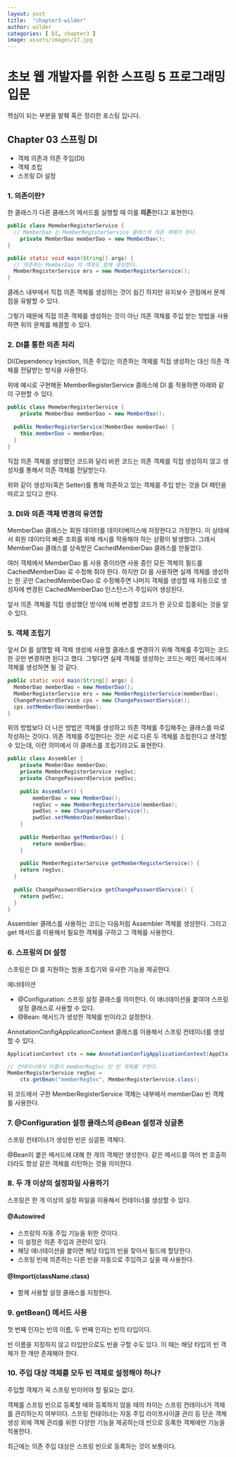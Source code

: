 ```yaml
---
layout: post
title:  "chapter3-wilder"
author: wilder
categories: [ DI, chapter3 ]
image: assets/images/17.jpg
---
```


# 초보 웹 개발자를 위한 스프링 5 프로그래밍 입문

핵심이 되는 부분을 발췌 혹은 정리한 포스팅 입니다.

## Chapter 03 스프링 DI

- 객체 의존과 의존 주입(DI)
- 객체 조립
- 스프링 DI 설정



### 1. 의존이란?

한 클래스가 다른 클래스의 메서드를 실행할 때 이를 <b>의존</b>한다고 표현한다.

```java
public class MemeberRegisterService {
  // MemberDao 는 MemberRegisterService 클래스의 의존 객체가 된다.
	private MemberDao memberDao = new MemberDao();
}

public static void main(String[] args) {
  // 의존하는 MemberDao 의 객체도 함께 생성한다.
  MemberRegisterService mrs = new MemberRegisterService();
}
```

클래스 내부에서 직접 의존 객체를 생성하는 것이 쉽긴 하지만 유지보수 관점에서 문제점을 유발할 수 있다.

그렇기 때문에 직접 의존 객체를 생성하는 것이 아닌 의존 객체를 주입 받는 방법을 사용하면 위의 문제를 해결할 수 있다.



### 2. DI를 통한 의존 처리

DI(Dependency Injection, 의존 주입)는 의존하는 객체를 직접 생성하는 대신 의존 객체를 전달받는 방식을 사용한다.

위에 예시로 구현해둔 MemberRegisterService 클래스에 DI 를 적용하면 아래와 같이 구현할 수 있다.

```java
public class MemeberRegisterService {
	private MemberDao memberDao = new MemberDao();
  
  public MemberRegisterService(MemberDao memberDao) {
    this.memberDao = memberDao;
  }
}
```

직접 의존 객체를 생성했던 코드와 달리 바뀐 코드는 의존 객체를 직접 생성하지 않고 생성자를 통해서 의존 객체를 전달받는다.

위와 같이 생성자(혹은 Setter)를 통해 의존하고 있는 객체를 주입 받는 것을 DI 패턴을 따르고 있다고 한다.



### 3. DI와 의존 객체 변경의 유연함

MemberDao 클래스는 회원 데이터를 데이터베이스에 저장한다고 가정한다. 이 상태에서 회원 데이터의 빠른 조회를 위해 캐시를 적용해야 하는 상황이 발생했다. 그래서 MemberDao 클래스를 상속받은 CachedMemberDao 클래스를 만들었다.

여러 객체에서 MemberDao 를 사용 중이라면 사용 중인 모든 객체의 필드를 CachedMemberDao 로 수정해 줘야 한다. 하지만 DI 를 사용하면 실제 객체를 생성하는 한 곳만 CachedMemberDao 로 수정해주면 나머지 객체를 생성할 때 자동으로 생성자에 변경된 CachedMemberDao 인스턴스가 주입되어 생성된다.

앞서 의존 객체를 직접 생성했던 방식에 비해 변경할 코드가 한 곳으로 집중되는 것을 알 수 있다.



### 5. 객체 조립기

앞서 DI 를 설명할 때 객체 생성에 사용할 클래스를 변경하기 위해 객체를 주입하는 코드 한 곳만 변경하면 된다고 했다. 그렇다면 실제 객체를 생성하는 코드는 메인 메서드에서 객체를 생성하면 될 것 같다.

```java
public static void main(String[] args) {
  MemberDao memberDao = new MemberDao();
  MemberRegisterService mrs = new MemberRegisterService(memberDao);
  ChangePasswordService cps = new ChangePasswordService();
  cps.setMemberDao(memberDao);
}
```

위의 방법보다 더 나은 방법은 객체를 생성하고 의존 객체를 주입해주는 클래스를 따로 작성하는 것이다. 의존 객체를 주입한다는 것은 서로 다른 두 객체를 조립한다고 생각할 수 있는데, 이런 의미에서 이 클래스를 조립기라고도 표현한다.

```java
public class Assembler {
	private MemberDao memberDao;
	private MemberRegisterService regSvc;
	private ChangePasswordService pwdSvc;
	
	public Assembler() {
		memberDao = new MemberDao();
		regSvc = new MemberRegisterService(memberDao);
		pwdSvc = new ChangePasswordService();
		pwdSvc.setMemberDao(memberDao);
	}
	
	public MemberDao getMemberDao() {
		return memberDao;
	}
	
	public MemberRegisterService getMemberRegisterService() {
    return regSvc;
  }
  
  public ChangePasswordService getChangePasswordService() {
    return pwdSvc;
  }
}
```

Assembler 클래스를 사용하는 코드는 다음처럼 Assembler 객체를 생성한다. 그리고 get 메서드를 이용해서 필요한 객체를 구하고 그 객체를 사용한다.



### 6. 스프링의 DI 설정

스프링은 DI 를 지원하는 범용 조립기와 유사한 기능을 제공한다.

에너테이션

- @Configuration: 스프링 설정 클래스를 의미한다. 이 애너테이션을 붙여야 스프링 설정 클래스로 사용할 수 있다.
- @Bean: 메서드가 생성한 객체를 빈이라고 설정한다.

AnnotationConfigApplicationContext 클래스를 이용해서 스프링 컨테이너를 생성할 수 있다.

```java
ApplicationContext ctx = new AnnotationConfigApplicationContext(AppCtx.class);

// 컨테이너에서 이름이 memberRegSvc 인 빈 객체를 구한다.
MemberRegisterService regSvc = 
	ctx.getBean("memberRegSvc", MemberRegisterService.class);
```

위 코드에서 구한 MemberRegisterService 객체는 내부에서 memberDao 빈 객체를 사용한다.



### 7. @Configuration 설정 클래스의 @Bean 설정과 싱글톤

스프링 컨테이너가 생성한 빈은 싱글톤 객체다.

@Bean이 붙은 메서드에 대해 한 개의 객체만 생성한다. 같은 메서드를 여러 번 호출하더라도 항상 같은 객체를 리턴하는 것을 의미한다.



### 8. 두 개 이상의 설정파일 사용하기

스프링은 한 개 이상의 설정 파일을 이용해서 컨테이너를 생성할 수 있다.

#### @Autowired

- 스프링의 자동 주입 기능을 위한 것이다.
- 이 설정은 의존 주입과 관련이 있다.
- 해당 애너테이션을 붙이면 해당 타입의 빈을 찾아서 필드에 할당한다.
- 스프링 빈에 의존하는 다른 빈을 자동으로 주입하고 싶을 때 사용한다.

#### @Import(className.class)

- 함께 사용할 설정 클래스를 지정한다.



### 9. getBean() 메서드 사용

첫 번째 인자는 빈의 이름, 두 번째 인자는 빈의 타입이다.

빈 이름을 지정하지 않고 타입만으로도 빈을 구할 수도 있다. 이 때는 해당 타입의 빈 객체가 한 개만 존재해야 한다.



### 10. 주입 대상 객체를 모두 빈 객체로 설정해야 하나?

주입할 객체가 꼭 스프링 빈이어야 할 필요는 없다.

객체를 스프링 빈으로 등록할 때와 등록하지 않을 때의 차이는 스프링 컨테이너가 객체를 관리하는지 여부이다. 스프링 컨테이너는 자동 주입 라이프사이클 관리 등 단순 객체 생성 외에 객체 관리를 위한 다양한 기능을 제공하는데 빈으로 등록한 객체에만 기능을 적용한다.

최근에는 의존 주입 대상은 스프링 빈으로 등록하는 것이 보통이다.


